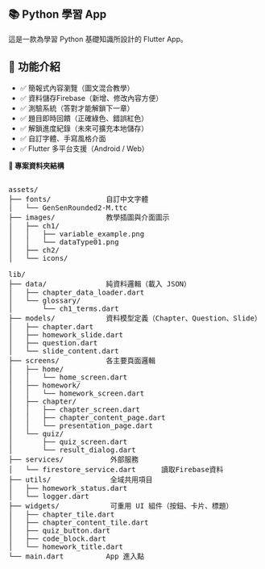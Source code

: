 ## 📚 Python 學習 App

這是一款為學習 Python 基礎知識所設計的 Flutter App。


## 🚀 功能介紹

- ✅ 簡報式內容瀏覽（圖文混合教學）
- ✅ 資料儲存Firebase（新增、修改內容方便）
- ✅ 測驗系統（答對才能解鎖下一章）
- ✅ 題目即時回饋（正確綠色、錯誤紅色）
- ✅ 解鎖進度紀錄（未來可擴充本地儲存）
- ✅ 自訂字體、手寫風格介面
- ✅ Flutter 多平台支援（Android / Web）

<summary><strong>📁 專案資料夾結構</strong></summary>

<pre>

assets/
├── fonts/             自訂中文字體
│   └── GenSenRounded2-M.ttc
├── images/            教學插圖與介面圖示
│   ├── ch1/
│   │   ├── variable_example.png
│   │   └── dataType01.png
│   ├── ch2/
│   └── icons/

lib/
├── data/              純資料邏輯（載入 JSON）
│   ├── chapter_data_loader.dart
│   └── glossary/
│       └── ch1_terms.dart
├── models/            資料模型定義（Chapter、Question、Slide）
│   ├── chapter.dart
│   ├── homework_slide.dart
│   ├── question.dart
│   └── slide_content.dart
├── screens/           各主要頁面邏輯
│   ├── home/
│   │   └── home_screen.dart
│   ├── homework/
│   │   └── homework_screen.dart
│   ├── chapter/
│   │   ├── chapter_screen.dart
│   │   ├── chapter_content_page.dart
│   │   └── presentation_page.dart
│   └── quiz/
│       ├── quiz_screen.dart
│       └── result_dialog.dart
├── services/           外部服務 
│   └── firestore_service.dart      讀取Firebase資料
├── utils/              全域共用項目
│   ├── homework_status.dart
│   └── logger.dart
├── widgets/            可重用 UI 組件（按鈕、卡片、標題）
│   ├── chapter_tile.dart
│   ├── chapter_content_tile.dart
│   ├── quiz_button.dart
│   ├── code_block.dart
│   └── homework_title.dart
└── main.dart          App 進入點

</pre>

